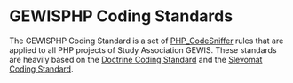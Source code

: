 # GEWISPHP Coding Standards

The GEWISPHP Coding Standard is a set of [PHP_CodeSniffer](https://github.com/squizlabs/PHP_CodeSniffer) rules that are applied to all PHP projects of Study Association GEWIS. These standards are heavily based on the [Doctrine Coding Standard](https://github.com/doctrine/coding-standard) and the [Slevomat Coding Standard](https://github.com/slevomat/coding-standard).

